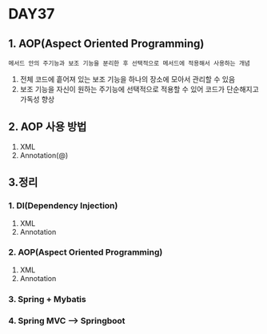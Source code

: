 # DAY37

## 1. AOP(Aspect Oriented Programming)

`메서드 안의 주기능과 보조 기능을 분리한 후 선택적으로 메서드에 적용해서 사용하는 개념`

1. 전체 코드에 흩어져 있는 보조 기능을 하나의 장소에 모아서 관리할 수 있음
2. 보조 기능을 자신이 원하는 주기능에 선택적으로 적용할 수 있어 코드가 단순해지고 가독성 향상

## 2. AOP 사용 방법
1. XML
2. Annotation(@)



## 3.정리
### 1. DI(Dependency Injection)
1) XML
2) Annotation

### 2. AOP(Aspect Oriented Programming)
1) XML
2) Annotation

### 3. Spring + Mybatis

### 4. Spring MVC --> Springboot
